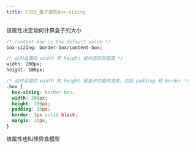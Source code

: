 ```yaml
---
title: CSS3_盒子属性box-sizing
---
```

该属性决定如何计算盒子的大小 

```css
/* content-box is the default value */
box-sizing: border-box/content-box;
```


```css
/* 此时设置的 width 和 height 是内容区的宽高 */
width: 200px; 
height: 100px;
```


```css
/* 此时设置的 width 和 height 是盒子的最终宽高，包括 padding 和 border */
.box {
  box-sizing: border-box;
  width: 200px;
  height: 100px;
  padding: 10px;
  border: 1px solid black;
  margin: 20px;
}
```

该属性也叫怪异盒模型 
